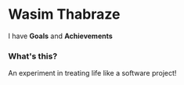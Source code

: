 Wasim Thabraze
===============

I have <b>Goals</b> and <b>Achievements</b>

<h3>What's this?</h3>


An experiment in treating life like a software project!
